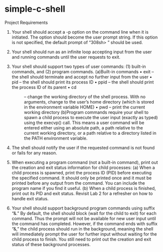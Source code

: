 # simple-c-shell

Project Requirements

1. Your shell should accept a -p <prompt> option on the command line when it is initiated. The <prompt> option should become the user prompt string. If this option is not specified, the default prompt of “308sh> ” should be used.
  
2. Your shell should run as an infinite loop accepting input from the user and running commands until the user requests to exit. 

3. Your shell should support two types of user commands: (1) built-in commands, and (2) program commands. 
(a)Built-in commands
• exit – the shell should terminate and accept no further input from the user 
• pid – the shell should print its process ID 
• ppid – the shell should print the process ID of its parent 
• cd <dir> – change the working directory of the shell process. With no arguments, change to the user’s home directory (which is stored in the environment variable HOME) 
• pwd – print the current working directory 
(b)Program commands require your shell to spawn a child process to execute the user input (exactly as typed) using the execvp() call. This means a user command will be entered either using an absolute path, a path relative to the current working directory, or a path relative to a directory listed in the PATH environment variable.
  
4. The shell should notify the user if the requested command is not found or fails for any reason. 

5. When executing a program command (not a built-in command), print out the creation and exit status information for child processes: 
(a) When a child process is spawned, print the process ID (PID) before executing the specified command. It should only be printed once and it must be printed before any output from the command. You can include the program name if you find it useful. 
(b) When a child process is finished, print out its PID and exit status. Revisit Lab 2 for a refresher on how to handle exit status.

6. Your shell should support background program commands using suffix “&.” By default, the shell should block (wait for the child to exit) for each command. Thus the prompt will not be available for new user input until the command has completed. However, if the command ends with suffix “&,” the child process should run in the background, meaning the shell will immediately prompt the user for further input without waiting for the child process to finish. You still need to print out the creation and exit status of these background processes.
